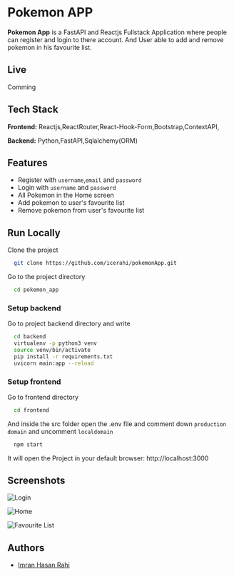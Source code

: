 
# Pokemon APP

**Pokemon App** is a FastAPI and Reactjs Fullstack Application where people can register and login to there account. And User able to add and remove pokemon in his favourite list.

## Live
Comming

## Tech Stack

**Frontend:** Reactjs,ReactRouter,React-Hook-Form,Bootstrap,ContextAPI,

**Backend:** Python,FastAPI,Sqlalchemy(ORM)






  
## Features

- Register with `username`,`email` and `password`
- Login with `username` and `password`
- All Pokemon in the Home screen
- Add pokemon to user's favourite list
- Remove pokemon from user's favourite list

  
## Run Locally

Clone the project

```bash
  git clone https://github.com/icerahi/pokemonApp.git
```

Go to the project directory

```bash
  cd pokemon_app
```
### Setup backend 
 Go to project backend directory and write

```bash
  cd backend
  virtualenv -p python3 venv 
  source venv/bin/activate
  pip install -r requirements.txt
  uvicorn main:app --reload
```

### Setup frontend
Go to frontend directory

```bash
  cd frontend
```
And inside the src folder open the .env file and comment down `production domain` and uncomment `localdomain`

```bash
  npm start
```
It will open the Project in your default browser: http://localhost:3000

## Screenshots
![Login](https://user-images.githubusercontent.com/32910469/147687152-984cd1d5-0c77-407d-9b5a-448e1593e2c2.png)

![Home](https://user-images.githubusercontent.com/32910469/147687157-ce60d878-382a-4e09-bc7a-8ec042269814.png)

 ![Favourite List](https://user-images.githubusercontent.com/32910469/147686907-e9d25e87-1cdd-4742-944e-da0783ab3328.png)

## Authors

- [Imran Hasan Rahi](https://linkedin.com/in/icerahi)

  
